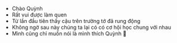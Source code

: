 - Chào Quỳnh
- Rất vui được làm quen 
- Từ lần đầu tiên thấy cậu trên trường tớ đã rung động
- Không ngờ sau này chúng ta lại có có cơ hội học chung với nhau
- Mình cũng chỉ muốn nói là mình thích Quỳnh 🥰

<!---
Langthoi/Langthoi is a ✨ special ✨ repository because its `README.md` (this file) appears on your GitHub profile.
You can click the Preview link to take a look at your changes.
--->
